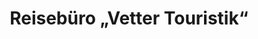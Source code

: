 ---
title: "Reisebüro „Vetter Touristik“"
url: /halle-saale/reisebuero-vetter-touristik/
shop: Reisebüro
---